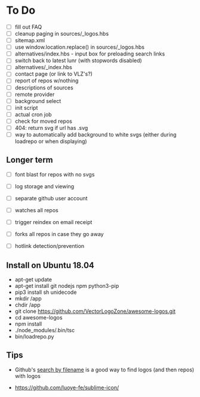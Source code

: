 # To Do

 - [ ] fill out FAQ
 - [ ] cleanup paging in sources/_logos.hbs
 - [ ] sitemap.xml
 - [ ] use window.location.replace() in sources/_logos.hbs
 - [ ] alternatives/index.hbs - input box for preloading search links
 - [ ] switch back to latest lunr (with stopwords disabled)
 - [ ] alternatives/_index.hbs
 - [ ] contact page (or link to VLZ's?)
 - [ ] report of repos w/nothing
 - [ ] descriptions of sources
 - [ ] remote provider
 - [ ] background select
 - [ ] init script
 - [ ] actual cron job
 - [ ] check for moved repos
 - [ ] 404: return svg if url has .svg
 - [ ] way to automatically add background to white svgs (either during loadrepo or when displaying)
 
## Longer term

 - [ ] font blast for repos with no svgs
 - [ ] log storage and viewing

 - [ ] separate github user account
 - [ ] watches all repos
 - [ ] trigger reindex on email receipt
 - [ ] forks all repos in case they go away
 - [ ] hotlink detection/prevention
 
 
## Install on Ubuntu 18.04

 * apt-get update
 * apt-get install git nodejs npm python3-pip
 * pip3 install sh unidecode
 * mkdir /app
 * chdir /app
 * git clone https://github.com/VectorLogoZone/awesome-logos.git
 * cd awesome-logos
 * npm install
 * ./node_modules/.bin/tsc
 * bin/loadrepo.py


## Tips
 * Github's [search by filename](https://help.github.com/articles/searching-code/#search-by-filename) is a good way to find logos (and then repos) with logos


 * https://github.com/luoye-fe/sublime-icon/